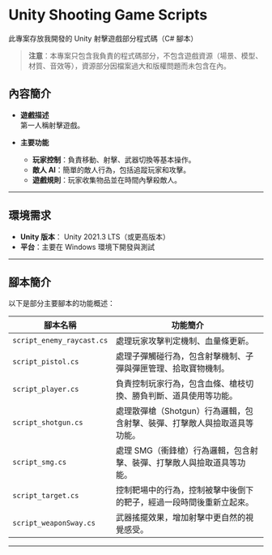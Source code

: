 # Unity Shooting Game Scripts

此專案存放我開發的 Unity 射擊遊戲部分程式碼（C# 腳本）
> **注意**：本專案只包含我負責的程式碼部分，不包含遊戲資源（場景、模型、材質、音效等），資源部分因檔案過大和版權問題而未包含在內。


## 內容簡介

- **遊戲描述**  
  第一人稱射擊遊戲。

- **主要功能**  
  - **玩家控制**：負責移動、射擊、武器切換等基本操作。
  - **敵人 AI**：簡單的敵人行為，包括追蹤玩家和攻擊。
  - **遊戲規則**：玩家收集物品並在時間內擊殺敵人。

---

## 環境需求

- **Unity 版本**： Unity 2021.3 LTS（或更高版本）
- **平台**：主要在 Windows 環境下開發與測試

---

## 腳本簡介

以下是部分主要腳本的功能概述：

| 腳本名稱            | 功能簡介                                                   |
|---------------------|------------------------------------------------------------|
| `script_enemy_raycast.cs`  | 處理玩家攻擊判定機制、血量條更新。               |
| `script_pistol.cs`           | 處理子彈觸碰行為，包含射擊機制、子彈與彈匣管理、拾取寶物機制。     |
| `script_player.cs`     | 負責控制玩家行為，包含血條、槍枝切換、勝負判斷、道具使用等功能。    |
| `script_shotgun.cs`       | 處理散彈槍（Shotgun）行為邏輯，包含射擊、裝彈、打擊敵人與撿取道具等功能。      |
| `script_smg.cs`           | 處理 SMG（衝鋒槍）行為邏輯，包含射擊、裝彈、打擊敵人與撿取道具等功能。    |
| `script_target.cs`     | 控制靶場中的行為，控制被擊中後倒下的靶子，經過一段時間後重新立起來。    |
| `script_weaponSway.cs`     | 武器搖擺效果，增加射擊中更自然的視覺感受。    |


---
